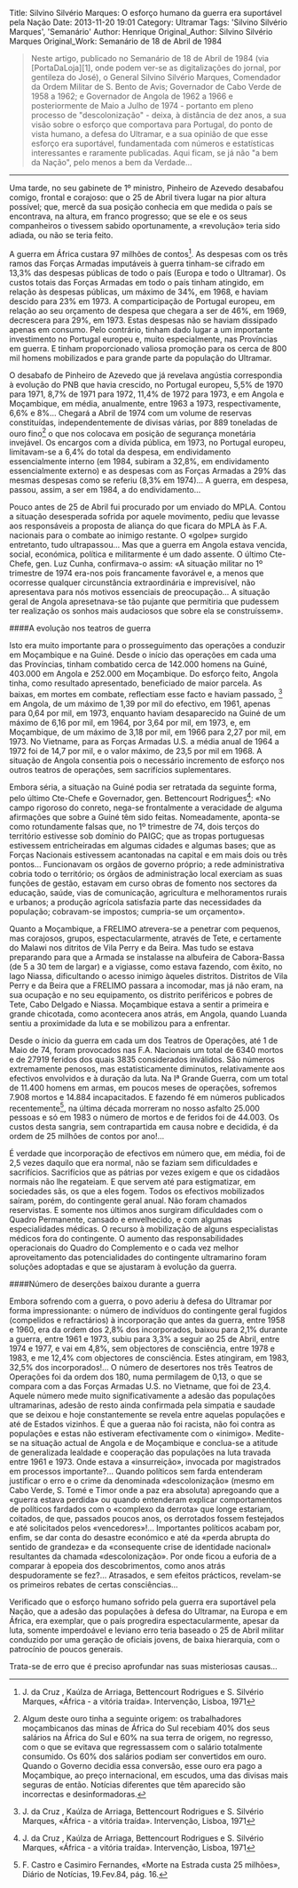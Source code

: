 Title: Silvino Silvério Marques: O esforço humano da guerra era suportável pela Nação
Date: 2013-11-20 19:01
Category: Ultramar
Tags: 'Silvino Silvério Marques', 'Semanário'
Author: Henrique
Original_Author: Silvino Silvério Marques
Original_Work: Semanário de 18 de Abril de 1984

><!-- PELICAN_BEGIN_SUMMARY -->Neste artigo, publicado no Semanário de 18 de Abril de 1984 (via [PortaDaLoja][1], onde podem ver-se as digitalizações do jornal, por gentileza do José), o General Silvino Silvério Marques, Comendador da Ordem Militar de S. Bento de Avis; Governador de Cabo Verde de 1958 a 1962; e Governador de Angola de 1962 a 1966 e posteriormente de Maio a Julho de 1974 - portanto em pleno processo de "descolonização" - deixa, à distância de dez anos, a sua visão sobre o esforço que comportava para Portugal, do ponto de vista humano, a defesa do Ultramar, e a sua opinião de que esse esforço era suportável, fundamentada com números e estatísticas interessantes e raramente publicadas. Aqui ficam, se já não "a bem da Nação", pelo menos a bem da Verdade<!-- PELICAN_END_SUMMARY -->…

---

Uma tarde, no seu gabinete de 1º ministro, Pinheiro de Azevedo desabafou comigo, frontal e corajoso: que o 25 de Abril tivera lugar na pior altura possível; que, mercê da sua posição conhecia em que medida o país se encontrava, na altura, em franco progresso; que se ele e os seus companheiros o tivessem sabido oportunamente, a «revolução» teria sido adiada, ou não se teria feito.

A guerra em África custara 97 milhões de contos[^1]. As despesas com os três ramos das Forças Armadas imputáveis à guerra tinham-se cifrado em 13,3% das despesas públicas de todo o país (Europa e todo o Ultramar). Os custos totais das Forças Armadas em todo o país tinham atingido, em relação às despesas públicas, um máximo de 34%, em 1968, e haviam descido para 23% em 1973. A comparticipação de Portugal europeu, em relação ao seu orçamento de despesa que chegara a ser de 46%, em 1969, decrescera para 29%, em 1973. Estas despesas não se haviam dissipado apenas em consumo. Pelo contrário, tinham dado lugar a um importante investimento no Portugal europeu e, muito especialmente, nas Províncias em guerra. E tinham proporcionado valiosa promoção para os cerca de 800 mil homens mobilizados e para grande parte da população do Ultramar.

O desabafo de Pinheiro de Azevedo que já revelava angústia correspondia à evolução do PNB que havia crescido, no Portugal europeu, 5,5% de 1970 para 1971, 8,7% de 1971 para 1972, 11,4% de 1972 para 1973, e em Angola e Moçambique, em média, anualmente, entre 1963 a 1973, respectivamente, 6,6% e 8%… Chegará a Abril de 1974 com um volume de reservas constituídas, independentemente de divisas várias, por 889 toneladas de ouro fino[^2] o que nos colocava em posição de segurança monetária invejável. Os encargos com a dívida pública, em 1973, no Portugal europeu, limitavam-se a 6,4% do total da despesa, em endividamento essencialmente interno (em 1984, subiram a 32,8%, em endividamento essencialmente externo) e as despesas com as Forças Armadas a 29% das mesmas despesas como se referiu (8,3% em 1974)… A guerra, em despesa, passou, assim, a ser em 1984, a do endividamento…

Pouco antes de 25 de Abril fui procurado por um enviado do MPLA. Contou a situação desesperada sofrida por aquele movimento, pediu que levasse aos responsáveis a proposta de aliança do que ficara do MPLA às F.A. nacionais para o combate ao inimigo restante. O «golpe» surgido entretanto, tudo ultrapassou… Mas que a guerra em Angola estava vencida, social, económica, política e militarmente é um dado assente. O último Cte-Chefe, gen. Luz Cunha, confirmava-o assim: «A situação militar no 1º trimestre de 1974 era-nos pois francamente favorável e, a menos que ocorresse qualquer circunstância extraordinária e imprevisível, não apresentava para nós motivos essenciais de preocupação… A situação geral de Angola apresetnava-se tão pujante que permitiria que pudessem ter realização os sonhos mais audaciosos que sobre ela se construíssem».

####A evolução nos teatros de guerra

Isto era muito importante para o prosseguimento das operações a conduzir em Moçambique e na Guiné. Desde o início das operações em cada uma das Províncias, tinham combatido cerca de 142.000 homens na Guiné, 403.000 em Angola e 252.000 em Moçambique. Do esforço feito, Angola tinha, como resultado apresentado, beneficiado de maior parcela. As baixas, em mortes em combate, reflectiam esse facto e haviam passado, [^1] em Angola, de um máximo de 1,39 por mil do efectivo, em 1961, apenas para 0,64 por mil, em 1973, enquanto haviam desaparecido na Guiné de um máximo de 6,16 por mil, em 1964, por 3,64 por mil, em 1973, e, em Moçambique, de um máximo de 3,18 por mil, em 1966 para 2,27 por mil, em 1973. No Vietname, para as Forças Armadas U.S. a média anual de 1964 a 1972 foi de 14,7 por mil, e o valor máximo, de 23,5 por mil em 1968. A situação de Angola consentia pois o necessário incremento de esforço nos outros teatros de operações, sem sacrifícios suplementares.

Embora séria, a situação na Guiné podia ser retratada da seguinte forma, pelo último Cte-Chefe e Governador, gen. Bettencourt Rodrigues[^1]: «No campo rigoroso do conreto, nega-se frontalmente a veracidade de alguma afirmações que sobre a Guiné têm sido feitas. Nomeadamente, aponta-se como rotundamente falsas que, no 1º trimestre de 74, dois terços do território estivesse sob domínio do PAIGC; que as tropas portuguesas estivessem entricheiradas em algumas cidades e algumas bases; que as Forças Nacionais estivessem acantonadas na capital e em mais dois ou três pontos… Funcionavam os orgãos de governo próprio; a rede administrativa cobria todo o território; os órgãos de administração local exerciam as suas funções de gestão, estavam em curso obras de fomento nos sectores da educação, saúde, vias de comunicação, agricultura e melhoramentos rurais e urbanos; a produção agrícola satisfazia parte das necessidades da população; cobravam-se impostos; cumpria-se um orçamento».

Quanto a Moçambique, a FRELIMO atrevera-se a penetrar com pequenos, mas corajosos, grupos, espectacularmente, através de Tete, e certamente do Malawi nos ditritos de Vila Perry e da Beira. Mas tudo se estava preparando para que a Armada se instalasse na albufeira de Cabora-Bassa (de 5 a 30 tem de largar) e a vigiasse, como estava fazendo, com êxito, no lago Niassa, dificultando o acesso inimigo àqueles distritos. Distritos de Vila Perry e da Beira que a FRELIMO passara a incomodar, mas já não eram, na sua ocupação e no seu equipamento, os distrito periféricos e pobres de Tete, Cabo Delgado e Niassa. Moçambique estava a sentir a primeira e grande chicotada, como acontecera anos atrás, em Angola, quando Luanda sentiu a proximidade da luta e se mobilizou para a enfrentar.

Desde o ínicio da guerra em cada um dos Teatros de Operações, até 1 de Maio de 74, foram provocados nas F.A. Nacionais um total de 6340 mortos e de 27919 feridos dos quais 3835 considerados inválidos. São números extremamente penosos, mas estatisticamente diminutos, relativamente aos efectivos envolvidos e à duração da luta. Na Iª Grande Guerra, com um total de 11.400 homens em armas, em poucos meses de operações, sofremos 7.908 mortos e 14.884 incapacitados. E fazendo fé em números publicados recentemente[^3], na última década morreram no nosso asfalto 25.000 pessoas e só em 1983 o número de mortos e de feridos foi de 44.003. Os custos desta sangria, sem contrapartida em causa nobre e decidida, é da ordem de 25 milhões de contos por ano!…

É verdade que incorporação de efectivos em número que, em média, foi de 2,5 vezes daquilo que era normal, não se faziam sem dificuldades e sacrifícios. Sacrifícios que as pátrias por vezes exigem e que os cidadãos normais não lhe regateiam. E que servem até para estigmatizar, em sociedades sãs, os que a eles fogem. Todos os efectivos mobilizados saíram, porém, do contingente geral anual. Não foram chamados reservistas. E somente nos últimos anos surgiram dificuldades com o Quadro Permanente, cansado e envelhecido, e com algumas especialidades médicas. O recurso à mobilização de alguns especialistas médicos fora do contingente. O aumento das responsabilidades operacionais do Quadro do Complemento e o cada vez melhor aproveitamento das potencialidades do contingente ultramarino foram soluções adoptadas e que se ajustaram à evolução da guerra.

####Número de deserções baixou durante a guerra

Embora sofrendo com a guerra, o povo aderiu à defesa do Ultramar por forma impressionante: o número de indivíduos do contingente geral fugidos (compelidos e refractários) à incorporação que antes da guerra, entre 1958 e 1960, era da ordem dos 2,8% dos incorporados, baixou para 2,1% durante a guerra, entre 1961 e 1973, subiu para 3,3% a seguir ao 25 de Abril, entre 1974 e 1977, e vai em 4,8%, sem objectores de consciência, entre 1978 e 1983, e me 12,4% com objectores de consciência. Estes atingiram, em 1983, 32,5% dos incorporados!… O número de desertores nos três Teatros de Operações foi da ordem dos 180, numa permilagem de 0,13, o que se compara com a das Forças Armadas U.S. no Vietname, que foi de 23,4. Aquele número mede muito significativamente a adesão das populações ultramarinas, adesão de resto ainda confirmada pela simpatia e saudade que se deixou e hoje constantemente se revela entre aquelas populações e até de Estados vizinhos. É que a gueraa não foi racista, não foi contra as populações e estas não estiveram efectivamente com o «inimigo». Medite-se na situação actual de Angola e de Moçambique e conclua-se a atitude de generalizada lealdade e cooperação das populações na luta travada entre 1961 e 1973. Onde estava a «insurreição», invocada por magistrados em processos importante?… Quando políticos sem farda entenderam justificar o erro e o crime da denominada «descolonização» (mesmo em Cabo Verde, S. Tomé e Timor onde a paz era absoluta) apregoando que a «guerra estava perdida» ou quando entenderam explicar comportamentos de políticos fardados com o «complexo da derrota» que longe estariam, coitados, de que, passados poucos anos, os derrotados fossem festejados e até solicitados pelos «vencedores»!… Importantes políticos acabam por, enfim, se dar conta do desastre económico e até da «perda abrupta do sentido de grandeza» e da «consequente crise de identidade nacional» resultantes da chamada «descolonização». Por onde ficou a euforia de a comparar à epopeia dos descobrimentos, como anos atrás despudoramente se fez?… Atrasados, e sem efeitos prácticos, revelam-se os primeiros rebates de certas consciências…

Verificado que o esforço humano sofrido pela guerra era suportável pela Nação, que a adesão das populações à defesa do Ultramar, na Europa e em África, era exemplar, que o país progredira espectacularmente, apesar da luta, somente imperdoável e leviano erro teria baseado o 25 de Abril militar conduzido por uma geração de oficiais jovens, de baixa hierarquia, com o patrocínio de poucos generais.

Trata-se de erro que é preciso aprofundar nas suas misteriosas causas…


[^1]: J. da Cruz , Kaúlza de Arriaga, Bettencourt Rodrigues e S. Silvério Marques, «África - a vitória traída». Intervenção, Lisboa, 1971
[^2]: Algum deste ouro tinha a seguinte origem: os trabalhadores moçambicanos das minas de África do Sul recebiam 40% dos seus salários na África do Sul e 60% na sua terra de origem, no regresso, com o que se evitava que regressassem com o salário totalmente consumido. Os 60% dos salários podiam ser convertidos em ouro. Quando o Governo decidia essa conversão, esse ouro era pago a Moçambique, ao preço internacional, em escudos, uma das divisas mais seguras de então. Notícias diferentes que têm aparecido são incorrectas e desinformadoras.
[^3]: F. Castro e Casimiro Fernandes, «Morte na Estrada custa 25 milhões», Diário de Notícias, 19.Fev.84, pág. 16.

[1]: http://portadaloja.blogspot.pt/2011/06/uma-explicacao-coerente-para-1974-e-o.html